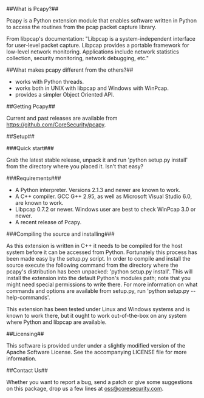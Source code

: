 ##What is Pcapy?##

Pcapy is a Python extension module that enables software written in
Python to access the routines from the pcap packet capture library.

From libpcap's documentation: "Libpcap is a system-independent
interface for user-level packet capture. Libpcap provides a portable
framework for low-level network monitoring. Applications include
network statistics collection, security monitoring, network debugging,
etc."

##What makes pcapy different from the others?##

 * works with Python threads.
 * works both in UNIX with libpcap and Windows with WinPcap.
 * provides a simpler Object Oriented API.

##Getting Pcapy##

Current and past releases are available from
https://github.com/CoreSecurity/pcapy.

##Setup##

###Quick start###

Grab the latest stable release, unpack it and run 'python setup.py
install' from the directory where you placed it. Isn't that easy?

###Requirements###

 * A Python interpreter. Versions 2.1.3 and newer are known to work.
 * A C++ compiler. GCC G++ 2.95, as well as Microsoft Visual Studio
   6.0, are known to work.
 * Libpcap 0.7.2 or newer. Windows user are best to check WinPcap 3.0
   or newer.
 * A recent release of Pcapy.

###Compiling the source and installing###

As this extension is written in C++ it needs to be compiled for the
host system before it can be accessed from Python. Fortunately this
process has been made easy by the setup.py script. In order to compile
and install the source execute the following command from the
directory where the pcapy's distribution has been unpacked: 'python
setup.py install'. This will install the extension into the default
Python's modules path; note that you might need special permissions to
write there. For more information on what commands and options are
available from setup.py, run 'python setup.py --help-commands'.

This extension has been tested under Linux and Windows systems
and is known to work there, but it ought to work out-of-the-box on any
system where Python and libpcap are available.

##Licensing##

This software is provided under under a slightly modified version of
the Apache Software License. See the accompanying LICENSE file for
more information.

##Contact Us##

Whether you want to report a bug, send a patch or give some
suggestions on this package, drop us a few lines at
oss@coresecurity.com.
